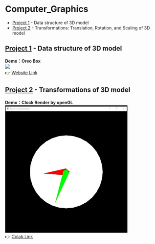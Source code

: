 # Computer_Graphics
- [Project 1](#pro1) - Data structure of 3D model
- [Project 2](#pro2) - Transformations: Translation, Rotation, and Scaling of 3D model


## <div id='pro1'>[Project 1](Project1/Project1.md) - Data structure of 3D model</div>
<b>Demo：Oreo Box</b><br>
<img src="Project1/image/oreo.gif" width=600><br>
👉 [Website Link](https://majaja068.github.io/Computer_Graphics/Project1/oreo.html)

## <div id='pro2'>[Project 2](Project/Project2.md) - Transformations of 3D model</div>
<b>Demo：Clock Render by openGL</b><br>
<img src="Project2/image/clock.gif" width=400><br>
👉 [Colab Link](https://colab.research.google.com/github/majaja068/Computer_Graphics/blob/main/Project2/ClockByOpenGL.ipynb)
